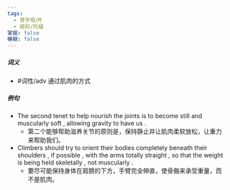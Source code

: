 ```yaml
---
tags:
  - 首字母/M
  - 级别/托福
掌握: false
模糊: false
---
```

##### 词义
- #词性/adv  通过肌肉的方式
##### 例句
- The second tenet to help nourish the joints is to become still and muscularly soft , allowing gravity to have us .
	- 第二个能够帮助滋养关节的原则是，保持静止并让肌肉柔软放松，让重力来帮助我们。
- Climbers should try to orient their bodies completely beneath their shoulders , if possible , with the arms totally straight , so that the weight is being held skeletally , not muscularly .
	- 要尽可能保持身体在肩膀的下方，手臂完全伸直，使骨骼来承受重量，而不是肌肉。

